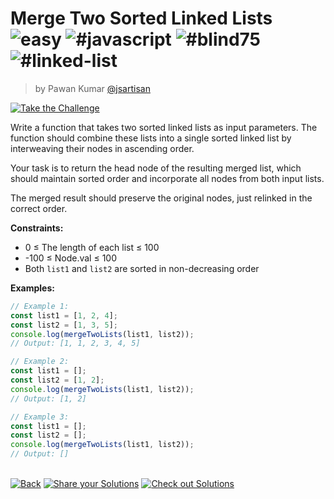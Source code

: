 <!--info-header-start--><h1>Merge Two Sorted Linked Lists <img src="https://img.shields.io/badge/-easy-7aad0c" alt="easy"/> <img src="https://img.shields.io/badge/-%23javascript-999" alt="#javascript"/> <img src="https://img.shields.io/badge/-%23blind75-999" alt="#blind75"/> <img src="https://img.shields.io/badge/-%23linked--list-999" alt="#linked-list"/></h1><blockquote><p>by Pawan Kumar <a href="https://github.com/jsartisan" target="_blank">@jsartisan</a></p></blockquote><p><a href="https://frontend-challenges.com/challenges/225-merge-two-sorted-linked-lists" target="_blank"><img src="https://img.shields.io/badge/-Take%20the%20Challenge-0d99ff?logo=javascript&logoColor=white" alt="Take the Challenge"/></a> </p><!--info-header-end-->

Write a function that takes two sorted linked lists as input parameters. The function should combine these lists into a single sorted linked list by interweaving their nodes in ascending order.

Your task is to return the head node of the resulting merged list, which should maintain sorted order and incorporate all nodes from both input lists.

The merged result should preserve the original nodes, just relinked in the correct order.

**Constraints:**
- 0 ≤ The length of each list ≤ 100
- -100 ≤ Node.val ≤ 100
- Both `list1` and `list2` are sorted in non-decreasing order

**Examples:**

```typescript
// Example 1:
const list1 = [1, 2, 4];
const list2 = [1, 3, 5];
console.log(mergeTwoLists(list1, list2));
// Output: [1, 1, 2, 3, 4, 5]

// Example 2:
const list1 = [];
const list2 = [1, 2];
console.log(mergeTwoLists(list1, list2));
// Output: [1, 2]

// Example 3:
const list1 = [];
const list2 = [];
console.log(mergeTwoLists(list1, list2));
// Output: []
```


<!--info-footer-start--><br><a href="../../README.md" target="_blank"><img src="https://img.shields.io/badge/-Back-grey" alt="Back"/></a> <a href="https://github.com/jsartisan/frontend-challenges/issues/new?template=answer.md&labels=answer,225,undefined&title=225%20-%20Merge%20Two%20Sorted%20Linked%20Lists%20-%20undefined&body=" target="_blank"><img src="https://img.shields.io/badge/-Share%20your%20Solutions-teal" alt="Share your Solutions"/></a> <a href="https://github.com/jsartisan/frontend-challenges/issues?q=label%3A225+label%3Aanswer+sort%3Areactions-%2B1-desc" target="_blank"><img src="https://img.shields.io/badge/-Check%20out%20Solutions-de5a77?logo=awesome-lists&logoColor=white" alt="Check out Solutions"/></a> <!--info-footer-end-->